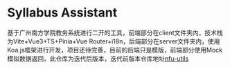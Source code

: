 # Syllabus Assistant
基于广州南方学院教务系统进行二开的工具，前端部分在client文件夹内，技术栈为Vite+Vue3+TS+Pinia+Vue Router+i18n，后端部分在server文件夹内，使用Koa.js框架进行开发，项目还待完善，目前的后端只是模版，前端部分使用Mock模拟数据返回，此仓库为迭代后版本，迭代前版本仓库地址[nfu-utils](https://github.com/Xy2002/nfu-utils)
